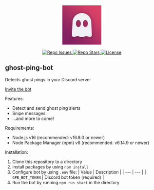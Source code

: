 <p align='center'>
    <img src='https://github.com/mist8kengas/ghost-ping-bot/raw/master/assets/logo.png' alt='' width='128px' height='128px' data-colorset='3d2645-832161-da4167-f0eff4'>
</p>
<p align='center'>
    <a href='https://github.com/mist8kengas/ghost-ping-bot/issues'>
    <img src='https://img.shields.io/github/issues/mist8kengas/ghost-ping-bot?style=for-the-badge' alt='Repo Issues'/>
    </a>
    <a href='https://github.com/mist8kengas/ghost-ping-bot/stargazers'>
    <img src='https://img.shields.io/github/stars/mist8kengas/ghost-ping-bot?style=for-the-badge' alt='Repo Stars'/>
    </a>
    <a href='https://github.com/mist8kengas/ghost-ping-bot/blob/master/LICENSE'>
    <img src='https://img.shields.io/github/license/mist8kengas/ghost-ping-bot?style=for-the-badge' alt='License'/>
    </a>
</p>

## ghost-ping-bot

Detects ghost pings in your Discord server

[Invite the bot](https://discord.com/api/oauth2/authorize?client_id=893091855410036737&permissions=207936&scope=bot)

Features:

-   Detect and send ghost ping alerts
-   Snipe messages
-   ...and more to come!

Requirements:

-   Node.js v16 (recommended: v16.8.0 or newer)
-   Node Package Manager (npm) v6 (recommended: v6.14.9 or newer)

Installation:

1. Clone this repository to a directory
2. Install packages by using `npm install`
3. Configure bot by using `.env` file:
   | Value | Description |
   | --- | --- |
   | `GPB_BOT_TOKEN` | Discord bot token (required) |
4. Run the bot by running `npm run start` in the directory
